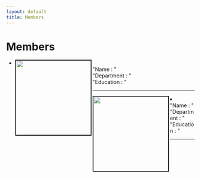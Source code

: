 ```yaml
---
layout: default
title: Members
---
```

<div class="post">
	<h1 class="pageTitle"> Members </h1>
		<ul> 
		<li><img src=" /assets/img/touring.jpg" style="width: auto; height: 200px" align="left"  border="2"> 
    		<br clear "left> "Name : " 
 		   <br> "Department : "  <br> "Education : "   <hr>
		</ul> 
    <li><img src=" /assets/img/touring.jpg" style="width: auto; height: 200px" align="left"  border="2"> 
    <br clear "left> "Name : " 
    <br> "Department : " 
    <br> "Education : "
    <hr>

</div>

